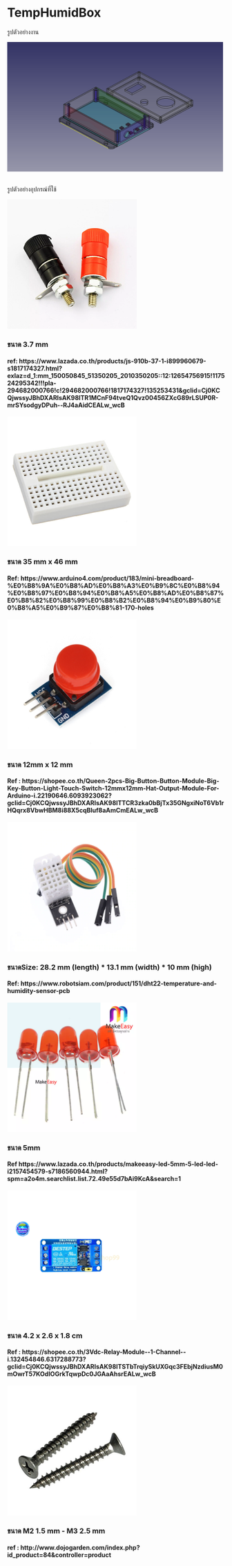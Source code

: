 <h1>TempHumidBox</h1>
<p>รูปตัวอย่างงาน</p>
<img src="ref/work1.png" width="500" height="300">
<h2></h2>

<p>รูปตัวอย่างอุปกรณ์ที่ใช้</p>
<img src="ref/09ef71e3c812a615.webp" width="300" height="300">
<h3>ขนาด 3.7 mm</h3>
<h4>ref: https://www.lazada.co.th/products/js-910b-37-1-i899960679-s1817174327.html?exlaz=d_1:mm_150050845_51350205_2010350205::12:12654756915!117524295342!!!pla-294682000766!c!294682000766!1817174327!135253431&gclid=Cj0KCQjwssyJBhDXARIsAK98ITR1MCnF94tveQ1Qvz00456ZXcG89rLSUP0R-mrSYsodgyDPuh--RJ4aAidCEALw_wcB</h4>

<img src="ref/bb.jpg" width="300" height="300">
<h3>ขนาด 35 mm x 46 mm</h3>
<h4>Ref: https://www.arduino4.com/product/183/mini-breadboard-%E0%B8%9A%E0%B8%AD%E0%B8%A3%E0%B9%8C%E0%B8%94%E0%B8%97%E0%B8%94%E0%B8%A5%E0%B8%AD%E0%B8%87%E0%B8%82%E0%B8%99%E0%B8%B2%E0%B8%94%E0%B9%80%E0%B8%A5%E0%B9%87%E0%B8%81-170-holes</h4>

<img src="ref/unknown (1).png" width="300" height="300">
<h3>ขนาด 12mm x 12 mm</h3>
<h4>Ref : https://shopee.co.th/Queen-2pcs-Big-Button-Button-Module-Big-Key-Button-Light-Touch-Switch-12mmx12mm-Hat-Output-Module-For-Arduino-i.22190646.6093923062?gclid=Cj0KCQjwssyJBhDXARIsAK98ITTCR3zka0bBjTx35GNgxiNoT6Vb1rHQqrx8VbwHBM8i88X5cqBluf8aAmCmEALw_wcB</h4>

<img src="ref/unknown (2).png" width="300" height="300">
<h3>ขนาดSize: 28.2 mm (length) * 13.1 mm (width) * 10 mm (high)</h3>
<h4>Ref: https://www.robotsiam.com/product/151/dht22-temperature-and-humidity-sensor-pcb</h4>

<img src="ref/unknown (3).png" width="300" height="300">
<h3>ขนาด 5mm</h3>
<h4>Ref  https://www.lazada.co.th/products/makeeasy-led-5mm-5-led-led-i2157454579-s7186560944.html?spm=a2o4m.searchlist.list.72.49e55d7bAi9KcA&search=1</h4>

<img src="ref/unknown.png" width="300" height="300">
<h3>ขนาด 4.2 x 2.6 x 1.8 cm</h3>
<h4>Ref : https://shopee.co.th/3Vdc-Relay-Module--1-Channel--i.132454846.6317288773?gclid=Cj0KCQjwssyJBhDXARIsAK98ITSTbTrqiySkUXGqc3FEbjNzdiusM0mOwrT57KOdIOGrkTqwpDc0JGAaAhsrEALw_wcB</h4>

<img src="ref/f931eb237203f87d5017775a1c2a6001.jpg" width="300" height="300">
<h3>ขนาด M2 1.5 mm - M3 2.5 mm</h3>
<h4>ref : http://www.dojogarden.com/index.php?id_product=84&controller=product</h4>
